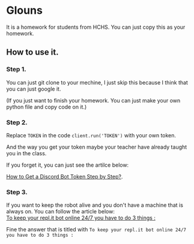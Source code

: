 # Glouns

It is a homework for students from HCHS. You can just copy this as your homework. 

## How to use it.

### Step 1.

You can just git clone to your mechine, I just skip this because I think that you can just google it.

(If you just want to finish your homework. You can just make your own python file and copy code on it.)

### Step 2.

Replace `TOKEN` in the code `client.run('TOKEN')` with your own token.  

And the way you get your token maybe your teacher have already taught you in the class.  

If you forget it, you can just see the artilce below:  

[How to Get a Discord Bot Token Step by Step?](https://www.writebots.com/discord-bot-token/).

### Step 3.

If you want to keep the robot alive and you don't have a machine that is always on. You can follow the article below:  
[To keep your repl.it bot online 24/7 you have to do 3 things :](https://stackoverflow.com/questions/54722596/keep-discord-bot-online-on-repl-it)  

Fine the answer that is titled with `To keep your repl.it bot online 24/7 you have to do 3 things :`

